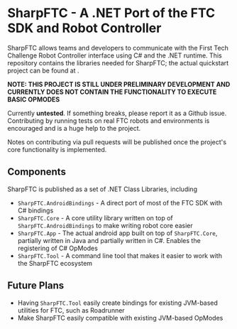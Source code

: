 # SharpFTC - A .NET Port of the FTC SDK and Robot Controller

SharpFTC allows teams and developers to communicate with the First Tech Challenge Robot Controller interface using C# and the .NET runtime. This repository contains the libraries needed for SharpFTC; the actual quickstart project can be found at [](not_added_yet).

**NOTE: THIS PROJECT IS STILL UNDER PRELIMINARY DEVELOPMENT AND CURRENTLY DOES NOT CONTAIN THE FUNCTIONALITY TO EXECUTE BASIC OPMODES**

Currently **untested**. If something breaks, please report it as a Github issue. Contributing by running tests on real FTC robots and environments is encouraged and is a huge help to the project.

Notes on contributing via pull requests will be published once the project's core functionality is implemented.

## Components

SharpFTC is published as a set of .NET Class Libraries, including
- `SharpFTC.AndroidBindings` - A direct port of most of the FTC SDK with C# bindings
- `SharpFTC.Core` - A core utility library written on top of `SharpFTC.AndroidBindings` to make writing robot core easier
- `SharpFTC.App` - The actual android app built on top of `SharpFTC.Core`, partially written in Java and partially written in C#. Enables the registering of C# OpModes
- `SharpFTC.Tool` - A command line tool that makes it easier to work with the SharpFTC ecosystem


## Future Plans

- Having `SharpFTC.Tool` easily create bindings for existing JVM-based utilities for FTC, such as Roadrunner
- Make SharpFTC easily compatible with existing JVM-based OpModes
